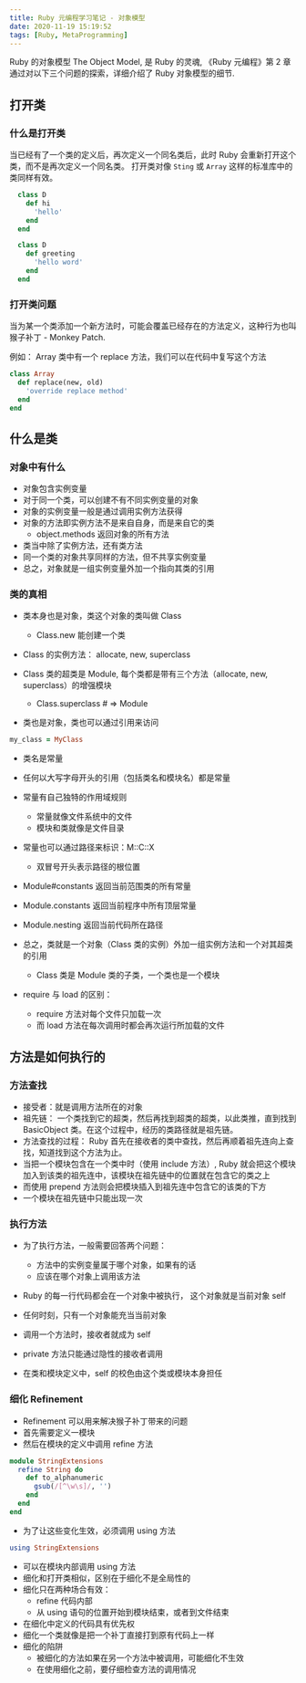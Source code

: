 ```yaml
---
title: Ruby 元编程学习笔记 - 对象模型
date: 2020-11-19 15:19:52
tags: [Ruby, MetaProgramming]
---
```


Ruby 的对象模型 The Object Model, 是 Ruby 的灵魂, 《Ruby 元编程》第 2 章通过对以下三个问题的探索，详细介绍了 Ruby 对象模型的细节.

<!--more-->

## 打开类

### 什么是打开类

当已经有了一个类的定义后，再次定义一个同名类后，此时 Ruby 会重新打开这个类，而不是再次定义一个同名类。
打开类对像 `Sting` 或 `Array` 这样的标准库中的类同样有效。

```ruby
  class D
    def hi
      'hello'
    end
  end

  class D
    def greeting
      'hello word'
    end
  end
```

### 打开类问题

当为某一个类添加一个新方法时，可能会覆盖已经存在的方法定义，这种行为也叫猴子补丁 - Monkey Patch.

例如： Array 类中有一个 replace 方法，我们可以在代码中复写这个方法

```ruby
class Array
  def replace(new, old)
    'override replace method'
  end
end
```

## 什么是类

### 对象中有什么

- 对象包含实例变量
- 对于同一个类，可以创建不有不同实例变量的对象
- 对象的实例变量一般是通过调用实例方法获得
- 对象的方法即实例方法不是来自自身，而是来自它的类
  - object.methods 返回对象的所有方法
- 类当中除了实例方法，还有类方法
- 同一个类的对象共享同样的方法，但不共享实例变量
- 总之，对象就是一组实例变量外加一个指向其类的引用


### 类的真相

- 类本身也是对象，类这个对象的类叫做 Class
  -  Class.new 能创建一个类

- Class 的实例方法： allocate, new, superclass

- Class 类的超类是 Module, 每个类都是带有三个方法（allocate, new, superclass）的增强模块
  - Class.superclass # => Module

- 类也是对象，类也可以通过引用来访问

```ruby
my_class = MyClass
```

- 类名是常量

- 任何以大写字母开头的引用（包括类名和模块名）都是常量
- 常量有自己独特的作用域规则
  - 常量就像文件系统中的文件
  - 模块和类就像是文件目录
- 常量也可以通过路径来标识：M::C::X
  - 双冒号开头表示路径的根位置


- Module#constants 返回当前范围类的所有常量
- Module.constants 返回当前程序中所有顶层常量
- Module.nesting 返回当前代码所在路径
- 总之，类就是一个对象（Class 类的实例）外加一组实例方法和一个对其超类的引用
  - Class 类是 Module 类的子类，一个类也是一个模块

- require 与 load 的区别：
  - require 方法对每个文件只加载一次
  - 而 load 方法在每次调用时都会再次运行所加载的文件


## 方法是如何执行的

### 方法查找

- 接受者：就是调用方法所在的对象
- 祖先链： 一个类找到它的超类，然后再找到超类的超类，以此类推，直到找到 BasicObject 类。在这个过程中，经历的类路径就是祖先链。
- 方法查找的过程： Ruby 首先在接收者的类中查找，然后再顺着祖先连向上查找，知道找到这个方法为止。
- 当把一个模块包含在一个类中时（使用 include 方法）, Ruby 就会把这个模块加入到该类的祖先连中，该模块在祖先链中的位置就在包含它的类之上
- 而使用 prepend 方法则会把模块插入到祖先连中包含它的该类的下方
- 一个模块在祖先链中只能出现一次

### 执行方法

- 为了执行方法，一般需要回答两个问题：
  - 方法中的实例变量属于哪个对象，如果有的话
  - 应该在哪个对象上调用该方法

- Ruby 的每一行代码都会在一个对象中被执行， 这个对象就是当前对象 self

- 任何时刻，只有一个对象能充当当前对象
- 调用一个方法时，接收者就成为 self
- private 方法只能通过隐性的接收者调用
- 在类和模块定义中，self 的校色由这个类或模块本身担任

### 细化 Refinement

- Refinement 可以用来解决猴子补丁带来的问题
- 首先需要定义一模块
- 然后在模块的定义中调用 refine 方法

```ruby
module StringExtensions
  refine String do
    def to_alphanumeric
      gsub(/[^\w\s]/, '')
    end
  end
end
```
- 为了让这些变化生效，必须调用 using 方法

```ruby
using StringExtensions
```

- 可以在模块内部调用 using 方法
- 细化和打开类相似，区别在于细化不是全局性的
- 细化只在两种场合有效：
  - refine 代码内部
  - 从 using 语句的位置开始到模块结束，或者到文件结束
- 在细化中定义的代码具有优先权
- 细化一个类就像是把一个补丁直接打到原有代码上一样
- 细化的陷阱
  - 被细化的方法如果在另一个方法中被调用，可能细化不生效
  - 在使用细化之前，要仔细检查方法的调用情况
